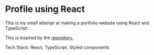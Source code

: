 # Profile using React

This is my small attempt at making a portfolio website using React and TypeScript. 

This is inspired by the [repository.](https://github.com/mdyeates/my-portfolio)

Tech Stack: React, TypeScript, Styled components

